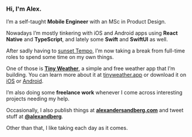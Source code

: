 ### Hi, I'm Alex.

I’m a self-taught **Mobile Engineer** with an MSc in Product Design.

Nowadays I’m mostly tinkering with iOS and Android apps using **React Native** and **TypeScript**, and lately some **Swift** and **SwiftUI** as well.

After sadly having to [sunset Tempo](https://alexandersandberg.com/sunsetting-tempo), I’m now taking a break from full-time roles to spend some time on my own things.

One of those is [**Tiny Weather**](https://tinyweather.app), a simple and free weather app that I’m building. You can learn more about it at [tinyweather.app](https://tinyweather.app) or download it on [iOS](https://apps.apple.com/app/tiny-weather-simple-forecasts/id1522059185) or [Android](https://play.google.com/store/apps/details?id=com.alexandersandberg.tinyweather).

I’m also doing some **freelance work** whenever I come across interesting projects needing my help.

Occasionally, I also publish things at [**alexandersandberg.com**](https://alexandersandberg.com) and tweet stuff at [**@alexandberg**](https://twitter.com/alexandberg).

Other than that, I like taking each day as it comes.
